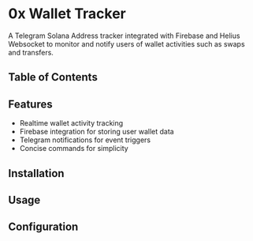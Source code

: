 # 0x Wallet Tracker
A Telegram Solana Address tracker integrated with Firebase and Helius Websocket to monitor and notify users of wallet activities such as swaps and transfers.

## Table of Contents

## Features
- Realtime wallet activity tracking
- Firebase integration for storing user wallet data
- Telegram notifications for event triggers
- Concise commands for simplicity

## Installation

## Usage

## Configuration
